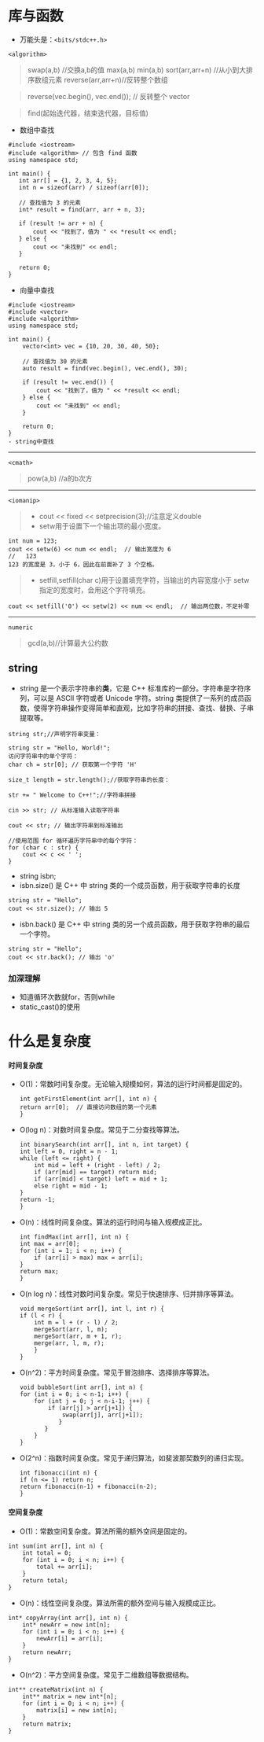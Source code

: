 # 库与函数

- 万能头是：```<bits/stdc++.h>```
```
<algorithm>
```
> swap(a,b) //交换a,b的值
> max(a,b)
> min(a,b)
> sort(arr,arr+n) //从小到大排序数组元素
> reverse(arr,arr+n)//反转整个数组

> reverse(vec.begin(), vec.end()); // 反转整个 vector

 > find(起始迭代器，结束迭代器，目标值)
 - 数组中查找
 ```
 #include <iostream>
#include <algorithm> // 包含 find 函数
using namespace std;

int main() {
    int arr[] = {1, 2, 3, 4, 5};
    int n = sizeof(arr) / sizeof(arr[0]);

    // 查找值为 3 的元素
    int* result = find(arr, arr + n, 3);

    if (result != arr + n) {
        cout << "找到了，值为 " << *result << endl;
    } else {
        cout << "未找到" << endl;
    }

    return 0;
}
```
- 向量中查找
```
#include <iostream>
#include <vector>
#include <algorithm>
using namespace std;

int main() {
    vector<int> vec = {10, 20, 30, 40, 50};

    // 查找值为 30 的元素
    auto result = find(vec.begin(), vec.end(), 30);

    if (result != vec.end()) {
        cout << "找到了，值为 " << *result << endl;
    } else {
        cout << "未找到" << endl;
    }

    return 0;
}
- string中查找
```
---

```
<cmath> 
```
> pow(a,b) //a的b次方

---

```
<iomanip>
```
> - cout << fixed << setprecision(3);//注意定义double
> - setw用于设置下一个输出项的最小宽度。
```
int num = 123;
cout << setw(6) << num << endl;  // 输出宽度为 6
//   123 
123 的宽度是 3，小于 6，因此在前面补了 3 个空格。
```
> - setfill,setfill(char c)用于设置填充字符，当输出的内容宽度小于 setw 指定的宽度时，会用这个字符填充。
```
cout << setfill('0') << setw(2) << num << endl;  // 输出两位数，不足补零
```



--- 

```
numeric
```
> gcd(a,b)//计算最大公约数




## string
- string 是一个表示字符串的**类**，它是 C++ 标准库的一部分。字符串是字符序列，可以是 ASCII 字符或者 Unicode 字符。string 类提供了一系列的成员函数，使得字符串操作变得简单和直观，比如字符串的拼接、查找、替换、子串提取等。
```
string str;//声明字符串变量：

string str = "Hello, World!";
访问字符串中的单个字符：
char ch = str[0]; // 获取第一个字符 'H'

size_t length = str.length();//获取字符串的长度：

str += " Welcome to C++!";//字符串拼接

cin >> str; // 从标准输入读取字符串

cout << str; // 输出字符串到标准输出

//使用范围 for 循环遍历字符串中的每个字符：
for (char c : str) {
    cout << c << ' ';
}
```
- string isbn;
- isbn.size() 是 C++ 中 string 类的一个成员函数，用于获取字符串的长度
```
string str = "Hello";
cout << str.size(); // 输出 5
```
- isbn.back() 是 C++ 中 string 类的另一个成员函数，用于获取字符串的最后一个字符。
```
string str = "Hello";
cout << str.back(); // 输出 'o'
```


### 加深理解
- 知道循环次数就for，否则while
- static_cast()的使用
> 

# 什么是复杂度
#### 时间复杂度
- O(1)：常数时间复杂度。无论输入规模如何，算法的运行时间都是固定的。
     ```
     int getFirstElement(int arr[], int n) {
     return arr[0];  // 直接访问数组的第一个元素
     }
     ```
- O(log n)：对数时间复杂度。常见于二分查找等算法。
    ```
    int binarySearch(int arr[], int n, int target) {
    int left = 0, right = n - 1;
    while (left <= right) {
        int mid = left + (right - left) / 2;
        if (arr[mid] == target) return mid;
        if (arr[mid] < target) left = mid + 1;
        else right = mid - 1;
    }
    return -1;
    }
    ```
- O(n)：线性时间复杂度。算法的运行时间与输入规模成正比。
    ```
    int findMax(int arr[], int n) {
    int max = arr[0];
    for (int i = 1; i < n; i++) {
        if (arr[i] > max) max = arr[i];
    }
    return max;
    }
    ```
- O(n log n)：线性对数时间复杂度。常见于快速排序、归并排序等算法。
    ```
    void mergeSort(int arr[], int l, int r) {
    if (l < r) {
        int m = l + (r - l) / 2;
        mergeSort(arr, l, m);
        mergeSort(arr, m + 1, r);
        merge(arr, l, m, r);
        }
    }
    ```
- O(n^2)：平方时间复杂度。常见于冒泡排序、选择排序等算法。
    ```
    void bubbleSort(int arr[], int n) {
    for (int i = 0; i < n-1; i++) {
        for (int j = 0; j < n-i-1; j++) {
            if (arr[j] > arr[j+1]) {
                swap(arr[j], arr[j+1]);
               }
           }
        }
    }
    ```
- O(2^n)：指数时间复杂度。常见于递归算法，如斐波那契数列的递归实现。
    ```
    int fibonacci(int n) {
    if (n <= 1) return n;
    return fibonacci(n-1) + fibonacci(n-2);
    }
    ```
#### 空间复杂度
- O(1)：常数空间复杂度。算法所需的额外空间是固定的。
```
int sum(int arr[], int n) {
    int total = 0;
    for (int i = 0; i < n; i++) {
        total += arr[i];
    }
    return total;
}
```
- O(n)：线性空间复杂度。算法所需的额外空间与输入规模成正比。
```
int* copyArray(int arr[], int n) {
    int* newArr = new int[n];
    for (int i = 0; i < n; i++) {
        newArr[i] = arr[i];
    }
    return newArr;
}
```
- O(n^2)：平方空间复杂度。常见于二维数组等数据结构。
```
int** createMatrix(int n) {
    int** matrix = new int*[n];
    for (int i = 0; i < n; i++) {
        matrix[i] = new int[n];
    }
    return matrix;
}
```
